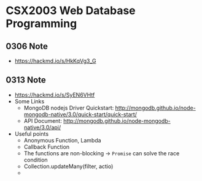 # CSX2003 Web Database Programming

## 0306 Note
- https://hackmd.io/s/HkKqVg3_G

## 0313 Note
- https://hackmd.io/s/SyEN6VHtf
- Some Links
    - MongoDB nodejs Driver Quickstart: http://mongodb.github.io/node-mongodb-native/3.0/quick-start/quick-start/
    - API Document: http://mongodb.github.io/node-mongodb-native/3.0/api/ 
- Useful points
    - Anonymous Function, Lambda
    - Callback Function
    - The functions are non-blocking -> `Promise` can solve the race condition
    - Collection.updateMany(filter, actio)
    - 

